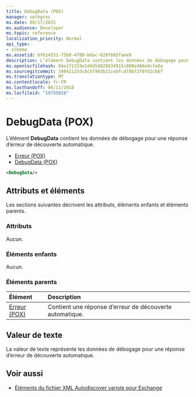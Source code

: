 ```yaml
---
title: DebugData (POX)
manager: sethgros
ms.date: 09/17/2015
ms.audience: Developer
ms.topic: reference
localization_priority: Normal
api_type:
- schema
ms.assetid: bf614551-f5b0-4f80-bdac-628f685faee9
description: L’élément DebugData contient les données de débogage pour une réponse d’erreur de découverte automatique.
ms.openlocfilehash: 84e171333e1d4d54928834915c088e486e4cfe8a
ms.sourcegitcommit: 34041125dc8c5f993b21cebfc4f8b72f0fd2cb6f
ms.translationtype: MT
ms.contentlocale: fr-FR
ms.lasthandoff: 06/11/2018
ms.locfileid: "19755828"
---
```

# <a name="debugdata-pox"></a>DebugData (POX)

L’élément **DebugData** contient les données de débogage pour une réponse d’erreur de découverte automatique. 
  
- [Erreur (POX)](error-pox.md) 
- [DebugData (POX)](debugdata-pox.md)
  
```xml
<DebugData/>
```

## <a name="attributes-and-elements"></a>Attributs et éléments

Les sections suivantes décrivent les attributs, éléments enfants et éléments parents.
  
### <a name="attributes"></a>Attributs

Aucun.
  
### <a name="child-elements"></a>Éléments enfants

Aucun.
  
### <a name="parent-elements"></a>Éléments parents

|**Élément**|**Description**|
|:-----|:-----|
|[Erreur (POX)](error-pox.md) <br/> |Contient une réponse d’erreur de découverte automatique.  <br/> |
   
## <a name="text-value"></a>Valeur de texte

La valeur de texte représente les données de débogage pour une réponse d’erreur de découverte automatique.
  
## <a name="see-also"></a>Voir aussi

- [Éléments du fichier XML Autodiscover variole pour Exchange](pox-autodiscover-xml-elements-for-exchange.md)

